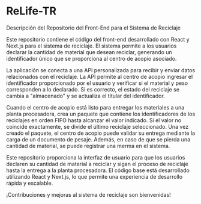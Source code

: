 # ReLife-TR
Descripción del Repositorio del Front-End para el Sistema de Reciclaje

Este repositorio contiene el código del front-end desarrollado con React y Next.js para el sistema de reciclaje. El sistema permite a los usuarios declarar la cantidad de material que desean reciclar, generando un identificador único que se proporciona al centro de acopio asociado.

La aplicación se conecta a una API personalizada para recibir y enviar datos relacionados con el reciclaje. La API permite al centro de acopio ingresar el identificador proporcionado por el usuario y verificar si el material y peso corresponden a lo declarado. Si es correcto, el estado del reciclaje se cambia a "almacenado" y se actualiza el titular del identificador.

Cuando el centro de acopio está listo para entregar los materiales a una planta procesadora, crea un paquete que contiene los identificadores de los reciclajes en orden FIFO hasta alcanzar el valor indicado. Si el valor no coincide exactamente, se divide el último reciclaje seleccionado. Una vez creado el paquete, el centro de acopio puede validar su entrega mediante la carga de un documento de pesaje. Además, en caso de que se pierda una cantidad de material, se puede registrar una merma en el sistema.

Este repositorio proporciona la interfaz de usuario para que los usuarios declaren su cantidad de material a reciclar y sigan el proceso de reciclaje hasta la entrega a la planta procesadora. El código base está desarrollado utilizando React y Next.js, lo que permite una experiencia de desarrollo rápida y escalable.

¡Contribuciones y mejoras al sistema de reciclaje son bienvenidas!
